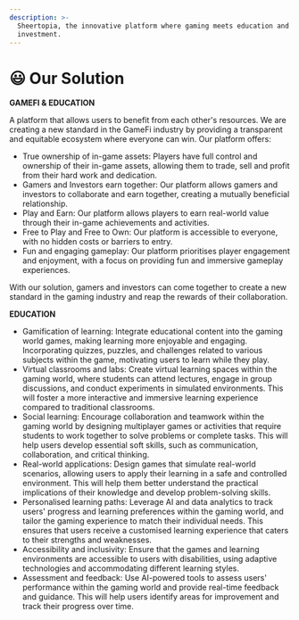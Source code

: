```yaml
---
description: >-
  Sheertopia, the innovative platform where gaming meets education and
  investment.
---
```


# 😃 Our Solution

**GAMEFI & EDUCATION**

A platform that allows users to benefit from each other's resources. We are creating a new standard in the GameFi industry by providing a transparent and equitable ecosystem where everyone can win. Our platform offers:

* True ownership of in-game assets: Players have full control and ownership of their in-game assets, allowing them to trade, sell and profit from their hard work and dedication.
* Gamers and Investors earn together: Our platform allows gamers and investors to collaborate and earn together, creating a mutually beneficial relationship.
* Play and Earn: Our platform allows players to earn real-world value through their in-game achievements and activities.
* Free to Play and Free to Own: Our platform is accessible to everyone, with no hidden costs or barriers to entry.
* Fun and engaging gameplay: Our platform prioritises player engagement and enjoyment, with a focus on providing fun and immersive gameplay experiences.

With our solution, gamers and investors can come together to create a new standard in the gaming industry and reap the rewards of their collaboration.



**EDUCATION**

* Gamification of learning: Integrate educational content into the gaming world games, making learning more enjoyable and engaging. Incorporating quizzes, puzzles, and challenges related to various subjects within the game, motivating users to learn while they play.
* Virtual classrooms and labs: Create virtual learning spaces within the gaming world, where students can attend lectures, engage in group discussions, and conduct experiments in simulated environments. This will foster a more interactive and immersive learning experience compared to traditional classrooms.
* Social learning: Encourage collaboration and teamwork within the gaming world by designing multiplayer games or activities that require students to work together to solve problems or complete tasks. This will help users develop essential soft skills, such as communication, collaboration, and critical thinking.
* Real-world applications: Design games that simulate real-world scenarios, allowing users to apply their learning in a safe and controlled environment. This will help them better understand the practical implications of their knowledge and develop problem-solving skills.
* Personalised learning paths: Leverage AI and data analytics to track users' progress and learning preferences within the gaming world, and tailor the gaming experience to match their individual needs. This ensures that users receive a customised learning experience that caters to their strengths and weaknesses.
* Accessibility and inclusivity: Ensure that the games and learning environments are accessible to users with disabilities, using adaptive technologies and accommodating different learning styles.
* Assessment and feedback: Use AI-powered tools to assess users' performance within the gaming world and provide real-time feedback and guidance. This will help users identify areas for improvement and track their progress over time.
